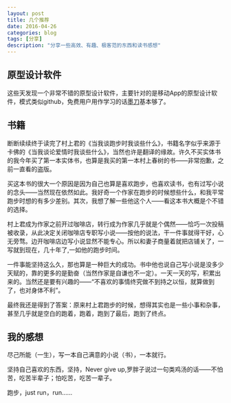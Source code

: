 ```yaml
---
layout: post
title: 几个推荐
date: 2016-04-26
categories: blog
tags: [分享]
description: "分享一些高效、有趣、极客范的东西和读书感想"
---
```

## 原型设计软件

 这些天发现一个非常不错的原型设计软件，主要针对的是移动App的原型设计软件，模式类似github，免费用户用作学习的话[墨刀](modao.cc)基本够了。

## 书籍

断断续续终于读完了村上君的《当我谈跑步时我谈些什么》，书籍名字似乎来源于卡佛的《当我谈论爱情时我谈些什么》，当然也许是翻译的缘故。许久不买实体书的我今年买了第一本实体书，也算是我买的第一本村上春树的书——非常抱歉，之前一直看的盗版。

买这本书的很大一个原因是因为自己也算是喜欢跑步，也喜欢读书，也有过写小说的念头——当然现在依然如此。我好奇一个作家在跑步的时候想些什么，和我平常跑步时想的有多少差别。其次，我想了解一些他这个人——看这本书大概是个不错的选择。

村上君成为作家之前开过咖啡店，转行成为作家几乎就是个偶然——恰巧一次投稿被收录，从此决定关闭咖啡店专职写小说——按他的说法，干一件事就得干好，心无旁骛。边开咖啡店边写小说显然不能专心。所以和妻子商量着就把店铺关了，一写就到现在，几十年了,一如他的跑步时间。

一件事能坚持这么久，那也算是一种巨大的成功。书中他也说自己写小说是没多少天赋的，靠的更多的是勤奋（当然作家是自谦也不一定）。一天一天的写，积累出来的。当然还是要有兴趣的——“不喜欢的事情终究做不到持之以恒，就算做到了，也对身体不利”。

最终我还是得到了答案：原来村上君跑步的时候，想得其实也是一些小事和杂事，甚至几乎就是空白的跑着，跑着，跑到了最后，跑到了终点。


## 我的感想

尽己所能（一生），写一本自己满意的小说（书），一本就行。

坚持自己喜欢的东西，坚持，Never give up,罗胖子说过一句类鸡汤的话——不怕苦，吃苦半辈子；怕吃苦，吃苦一辈子。

跑步，just run，run……

